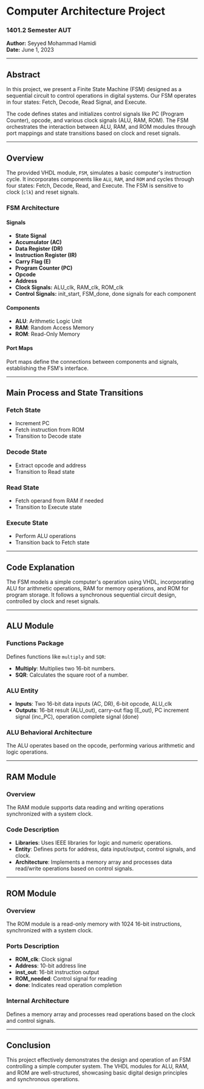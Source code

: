 # Computer Architecture Project
### 1401.2 Semester AUT

**Author:** Seyyed Mohammad Hamidi  
**Date:** June 1, 2023

---

## Abstract

In this project, we present a Finite State Machine (FSM) designed as a sequential circuit to control operations in digital systems. Our FSM operates in four states: Fetch, Decode, Read Signal, and Execute.

The code defines states and initializes control signals like PC (Program Counter), opcode, and various clock signals (ALU, RAM, ROM). The FSM orchestrates the interaction between ALU, RAM, and ROM modules through port mappings and state transitions based on clock and reset signals.

---

## Overview

The provided VHDL module, `FSM`, simulates a basic computer's instruction cycle. It incorporates components like `ALU`, `RAM`, and `ROM` and cycles through four states: Fetch, Decode, Read, and Execute. The FSM is sensitive to clock (`clk`) and reset signals.

### FSM Architecture

#### Signals

- **State Signal**
- **Accumulator (AC)**
- **Data Register (DR)**
- **Instruction Register (IR)**
- **Carry Flag (E)**
- **Program Counter (PC)**
- **Opcode**
- **Address**
- **Clock Signals:** ALU_clk, RAM_clk, ROM_clk
- **Control Signals:** init_start, FSM_done, done signals for each component

#### Components

- **ALU**: Arithmetic Logic Unit
- **RAM**: Random Access Memory
- **ROM**: Read-Only Memory

#### Port Maps

Port maps define the connections between components and signals, establishing the FSM's interface.

---

## Main Process and State Transitions

### Fetch State

- Increment PC
- Fetch instruction from ROM
- Transition to Decode state

### Decode State

- Extract opcode and address
- Transition to Read state

### Read State

- Fetch operand from RAM if needed
- Transition to Execute state

### Execute State

- Perform ALU operations
- Transition back to Fetch state

---

## Code Explanation

The FSM models a simple computer's operation using VHDL, incorporating ALU for arithmetic operations, RAM for memory operations, and ROM for program storage. It follows a synchronous sequential circuit design, controlled by clock and reset signals.

---

## ALU Module

### Functions Package

Defines functions like `multiply` and `SQR`:

- **Multiply**: Multiplies two 16-bit numbers.
- **SQR**: Calculates the square root of a number.

### ALU Entity

- **Inputs**: Two 16-bit data inputs (AC, DR), 6-bit opcode, ALU_clk
- **Outputs**: 16-bit result (ALU_out), carry-out flag (E_out), PC increment signal (inc_PC), operation complete signal (done)

### ALU Behavioral Architecture

The ALU operates based on the opcode, performing various arithmetic and logic operations.

---

## RAM Module

### Overview

The RAM module supports data reading and writing operations synchronized with a system clock.

### Code Description

- **Libraries**: Uses IEEE libraries for logic and numeric operations.
- **Entity**: Defines ports for address, data input/output, control signals, and clock.
- **Architecture**: Implements a memory array and processes data read/write operations based on control signals.

---

## ROM Module

### Overview

The ROM module is a read-only memory with 1024 16-bit instructions, synchronized with a system clock.

### Ports Description

- **ROM_clk**: Clock signal
- **Address**: 10-bit address line
- **inst_out**: 16-bit instruction output
- **ROM_needed**: Control signal for reading
- **done**: Indicates read operation completion

### Internal Architecture

Defines a memory array and processes read operations based on the clock and control signals.

---

## Conclusion

This project effectively demonstrates the design and operation of an FSM controlling a simple computer system. The VHDL modules for ALU, RAM, and ROM are well-structured, showcasing basic digital design principles and synchronous operations.
